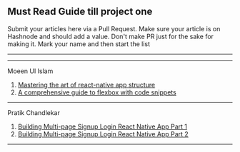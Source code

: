 ## Must Read Guide till project one

Submit your articles here via a Pull Request. Make sure your article is on Hashnode and should add a value. Don't make PR just for the sake for making it.
Mark your name and then start the list

---

---
Moeen Ul Islam
1. [Mastering the art of react-native app structure](https://moeen.hashnode.dev/mastering-the-art-of-react-native-app-structure)
2. [A comprehensive guide to flexbox with code snippets](https://moeen.hashnode.dev/flex-your-layouts-a-comprehensive-guide-to-flexbox-in-react-native-with-code-snippets)

---

Pratik Chandlekar
1. [Building Multi-page Signup Login React Native App Part 1](https://pratik280.hashnode.dev/building-multi-page-signup-login-react-native-app-part-1)
2. [Building Multi-page Signup Login React Native App Part 2](https://pratik280.hashnode.dev/building-multi-page-signup-login-react-native-app-part-2)

---